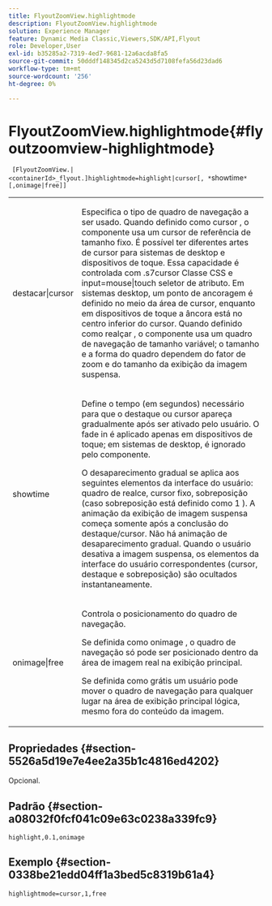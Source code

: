 ```yaml
---
title: FlyoutZoomView.highlightmode
description: FlyoutZoomView.highlightmode
solution: Experience Manager
feature: Dynamic Media Classic,Viewers,SDK/API,Flyout
role: Developer,User
exl-id: b35285a2-7319-4ed7-9681-12a6acda8fa5
source-git-commit: 50dddf148345d2ca5243d5d7108fefa56d23dad6
workflow-type: tm+mt
source-wordcount: '256'
ht-degree: 0%

---
```


# FlyoutZoomView.highlightmode{#flyoutzoomview-highlightmode}

` [FlyoutZoomView.|<containerId>_flyout.]highlightmode=highlight|cursor[, *`showtime`*[,onimage|free]]`

<table id="table_C6F4C663099F40698874731590A22924"> 
 <tbody> 
  <tr> 
   <td colname="col1"> <p> <span class="codeph"> destacar|cursor </span> </p> </td> 
   <td colname="col2"> <p> Especifica o tipo de quadro de navegação a ser usado. Quando definido como <span class="codeph"> cursor </span>, o componente usa um cursor de referência de tamanho fixo. É possível ter diferentes artes de cursor para sistemas de desktop e dispositivos de toque. Essa capacidade é controlada com <span class="codeph"> .s7cursor </span> Classe CSS e <span class="codeph"> input=mouse|touch </span> seletor de atributo. Em sistemas desktop, um ponto de ancoragem é definido no meio da área de cursor, enquanto em dispositivos de toque a âncora está no centro inferior do cursor. Quando definido como <span class="codeph"> realçar </span>, o componente usa um quadro de navegação de tamanho variável; o tamanho e a forma do quadro dependem do fator de zoom e do tamanho da exibição da imagem suspensa. </p> </td> 
  </tr> 
  <tr> 
   <td colname="col1"> <p> <span class="codeph"> <span class="varname"> showtime </span> </span> </p> </td> 
   <td colname="col2"> <p> Define o tempo (em segundos) necessário para que o destaque ou cursor apareça gradualmente após ser ativado pelo usuário. O fade in é aplicado apenas em dispositivos de toque; em sistemas de desktop, é ignorado pelo componente. </p> <p>O desaparecimento gradual se aplica aos seguintes elementos da interface do usuário: quadro de realce, cursor fixo, sobreposição (caso <span class="codeph"> sobreposição </span> está definido como <span class="codeph"> 1 </span>). A animação da exibição de imagem suspensa começa somente após a conclusão do destaque/cursor. Não há animação de desaparecimento gradual. Quando o usuário desativa a imagem suspensa, os elementos da interface do usuário correspondentes (cursor, destaque e sobreposição) são ocultados instantaneamente. </p> </td> 
  </tr> 
  <tr> 
   <td colname="col1"> <p> <span class="codeph"> onimage|free </span> </p> </td> 
   <td colname="col2"> <p> Controla o posicionamento do quadro de navegação. </p> <p>Se definida como <span class="codeph"> onimage </span>, o quadro de navegação só pode ser posicionado dentro da área de imagem real na exibição principal. </p> <p>Se definida como <span class="codeph"> grátis </span> um usuário pode mover o quadro de navegação para qualquer lugar na área de exibição principal lógica, mesmo fora do conteúdo da imagem. </p> </td> 
  </tr> 
 </tbody> 
</table>

## Propriedades {#section-5526a5d19e7e4ee2a35b1c4816ed4202}

Opcional.

## Padrão {#section-a08032f0fcf041c09e63c0238a339fc9}

`highlight,0.1,onimage`

## Exemplo {#section-0338be21edd04ff1a3bed5c8319b61a4}

`highlightmode=cursor,1,free`
